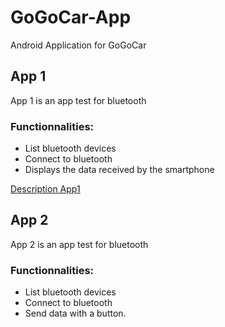 # GoGoCar-App

Android Application for GoGoCar

## App 1

App 1 is an app test for bluetooth 

### Functionnalities:

* List bluetooth devices
* Connect to bluetooth
* Displays the data received by the smartphone

[Description App1](./App1/README.md)

## App 2

App 2 is an app test for bluetooth

### Functionnalities:

* List bluetooth devices
* Connect to bluetooth
* Send data with a button.

